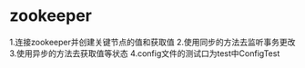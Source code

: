 # zookeeper
1.连接zookeeper并创建关键节点的值和获取值
2.使用同步的方法去监听事务更改
3.使用异步的方法去获取值等状态
4.config文件的测试口为test中ConfigTest
